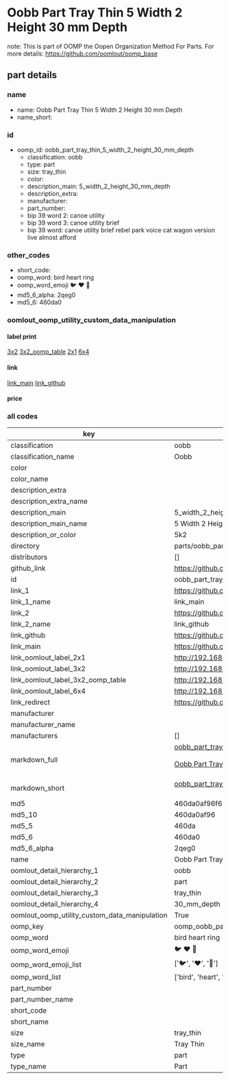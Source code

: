 # Oobb Part Tray Thin 5 Width 2 Height 30 mm Depth  

note: This is part of OOMP the Oopen Organization Method For Parts. For more details: https://github.com/oomlout/oomp_base

##  part details
  







### name
* name: Oobb Part Tray Thin 5 Width 2 Height 30 mm Depth
* name_short: 
### id
* oomp_id: oobb_part_tray_thin_5_width_2_height_30_mm_depth
  * classification: oobb
  * type: part
  * size: tray_thin
  * color: 
  * description_main: 5_width_2_height_30_mm_depth
  * description_extra: 
  * manufacturer: 
  * part_number: 
  * bip 39 word 2: canoe utility
  * bip 39 word 3: canoe utility brief
  * bip 39 word: canoe utility brief rebel park voice cat wagon version live almost afford

### other_codes
* short_code: 
* oomp_word: bird heart ring
* oomp_word_emoji :bird: :heart: :ring:
* md5_6_alpha: 2qeg0
* md5_6: 460da0






### oomlout_oomp_utility_custom_data_manipulation
#### label print
[3x2](http://192.168.1.245:1112/?label=oomp%202qeg0)
[3x2_oomp_table](http://192.168.1.108:1112/?label=oomp%202qeg0)
[2x1](http://192.168.1.242:1112/?label=oomp%202qeg0)
[6x4](http://192.168.1.55:1112/?label=oomp%202qeg0)    

#### link

[link_main](https://github.com/oomlout/oomlout_oomp_version_1_messy/tree/main/parts/oobb_part_tray_thin_5_width_2_height_30_mm_depth) [link_github](https://github.com/oomlout/oomlout_oomp_version_1_messy/tree/main/parts/oobb_part_tray_thin_5_width_2_height_30_mm_depth)                             

#### price







### all codes 
| key | value |  
| --- | --- |  
| classification | oobb |  
| classification_name | Oobb |  
| color |  |  
| color_name |  |  
| description_extra |  |  
| description_extra_name |  |  
| description_main | 5_width_2_height_30_mm_depth |  
| description_main_name | 5 Width 2 Height 30 mm Depth |  
| description_or_color | 5k2 |  
| directory | parts/oobb_part_tray_thin_5_width_2_height_30_mm_depth |  
| distributors | [] |  
| github_link | https://github.com/oomlout/oomlout_oomp_part_src/tree/main/parts/oobb_part_tray_thin_5_width_2_height_30_mm_depth |  
| id | oobb_part_tray_thin_5_width_2_height_30_mm_depth |  
| link_1 | https://github.com/oomlout/oomlout_oomp_version_1_messy/tree/main/parts/oobb_part_tray_thin_5_width_2_height_30_mm_depth |  
| link_1_name | link_main |  
| link_2 | https://github.com/oomlout/oomlout_oomp_version_1_messy/tree/main/parts/oobb_part_tray_thin_5_width_2_height_30_mm_depth |  
| link_2_name | link_github |  
| link_github | https://github.com/oomlout/oomlout_oomp_version_1_messy/tree/main/parts/oobb_part_tray_thin_5_width_2_height_30_mm_depth |  
| link_main | https://github.com/oomlout/oomlout_oomp_version_1_messy/tree/main/parts/oobb_part_tray_thin_5_width_2_height_30_mm_depth |  
| link_oomlout_label_2x1 | http://192.168.1.242:1112/?label=oomp%202qeg0 |  
| link_oomlout_label_3x2 | http://192.168.1.245:1112/?label=oomp%202qeg0 |  
| link_oomlout_label_3x2_oomp_table | http://192.168.1.108:1112/?label=oomp%202qeg0 |  
| link_oomlout_label_6x4 | http://192.168.1.55:1112/?label=oomp%202qeg0 |  
| link_redirect | https://github.com/oomlout/oomlout_oomp_version_1_messy/tree/main/parts/oobb_part_tray_thin_5_width_2_height_30_mm_depth |  
| manufacturer |  |  
| manufacturer_name |  |  
| manufacturers | [] |  
| markdown_full | [oobb_part_tray_thin_5_width_2_height_30_mm_depth](none)<br>[](none)<br>[Oobb Part Tray Thin 5 Width 2 Height 30 Mm Depth](none)<br><br> |  
| markdown_short | [oobb_part_tray_thin_5_width_2_height_30_mm_depth](none)<br><br> |  
| md5 | 460da0af96f6447bd5d02b3237fc110c |  
| md5_10 | 460da0af96 |  
| md5_5 | 460da |  
| md5_6 | 460da0 |  
| md5_6_alpha | 2qeg0 |  
| name | Oobb Part Tray Thin 5 Width 2 Height 30 mm Depth |  
| oomlout_detail_hierarchy_1 | oobb |  
| oomlout_detail_hierarchy_2 | part |  
| oomlout_detail_hierarchy_3 | tray_thin |  
| oomlout_detail_hierarchy_4 | 30_mm_depth |  
| oomlout_oomp_utility_custom_data_manipulation | True |  
| oomp_key | oomp_oobb_part_tray_thin_5_width_2_height_30_mm_depth |  
| oomp_word | bird heart ring |  
| oomp_word_emoji | :bird: :heart: :ring: |  
| oomp_word_emoji_list | [':bird:', ':heart:', ':ring:'] |  
| oomp_word_list | ['bird', 'heart', 'ring'] |  
| part_number |  |  
| part_number_name |  |  
| short_code |  |  
| short_name |  |  
| size | tray_thin |  
| size_name | Tray Thin |  
| type | part |  
| type_name | Part |  
